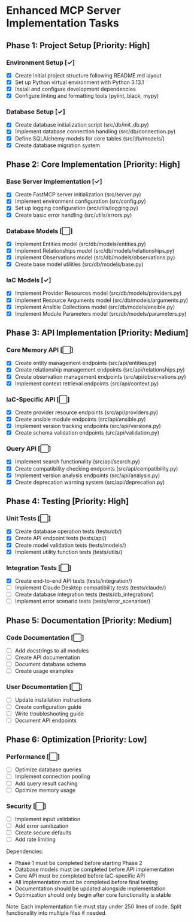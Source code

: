 # Enhanced MCP Server Implementation Tasks

## Phase 1: Project Setup [Priority: High]

### Environment Setup [✓]
- [x] Create initial project structure following README.md layout
- [x] Set up Python virtual environment with Python 3.13.1
- [x] Install and configure development dependencies
- [x] Configure linting and formatting tools (pylint, black, mypy)

### Database Setup [✓]
- [x] Create database initialization script (src/db/init_db.py)
- [x] Implement database connection handling (src/db/connection.py)
- [x] Define SQLAlchemy models for core tables (src/db/models/)
- [x] Create database migration system

## Phase 2: Core Implementation [Priority: High]

### Base Server Implementation [✓]
- [x] Create FastMCP server initialization (src/server.py)
- [x] Implement environment configuration (src/config.py)
- [x] Set up logging configuration (src/utils/logging.py)
- [x] Create basic error handling (src/utils/errors.py)

### Database Models [⬜]
- [x] Implement Entities model (src/db/models/entities.py)
- [x] Implement Relationships model (src/db/models/relationships.py)
- [x] Implement Observations model (src/db/models/observations.py)
- [x] Create base model utilities (src/db/models/base.py)

### IaC Models [✓]
- [x] Implement Provider Resources model (src/db/models/providers.py)
- [x] Implement Resource Arguments model (src/db/models/arguments.py)
- [x] Implement Ansible Collections model (src/db/models/ansible.py)
- [x] Implement Module Parameters model (src/db/models/parameters.py)

## Phase 3: API Implementation [Priority: Medium]

### Core Memory API [⬜]
- [x] Create entity management endpoints (src/api/entities.py)
- [x] Create relationship management endpoints (src/api/relationships.py)
- [x] Create observation management endpoints (src/api/observations.py)
- [x] Implement context retrieval endpoints (src/api/context.py)

### IaC-Specific API [⬜]
- [x] Create provider resource endpoints (src/api/providers.py)
- [x] Create ansible module endpoints (src/api/ansible.py)
- [x] Implement version tracking endpoints (src/api/versions.py)
- [x] Create schema validation endpoints (src/api/validation.py)

### Query API [⬜]
- [x] Implement search functionality (src/api/search.py)
- [x] Create compatibility checking endpoints (src/api/compatibility.py)
- [x] Implement version analysis endpoints (src/api/analysis.py)
- [x] Create deprecation warning system (src/api/deprecation.py)

## Phase 4: Testing [Priority: High]

### Unit Tests [⬜]
- [x] Create database operation tests (tests/db/)
- [x] Create API endpoint tests (tests/api/)
- [x] Create model validation tests (tests/models/)
- [x] Implement utility function tests (tests/utils/)

### Integration Tests [⬜]
- [x] Create end-to-end API tests (tests/integration/)
- [ ] Implement Claude Desktop compatibility tests (tests/claude/)
- [ ] Create database integration tests (tests/db_integration/)
- [ ] Implement error scenario tests (tests/error_scenarios/)

## Phase 5: Documentation [Priority: Medium]

### Code Documentation [⬜]
- [ ] Add docstrings to all modules
- [ ] Create API documentation
- [ ] Document database schema
- [ ] Create usage examples

### User Documentation [⬜]
- [ ] Update installation instructions
- [ ] Create configuration guide
- [ ] Write troubleshooting guide
- [ ] Document API endpoints

## Phase 6: Optimization [Priority: Low]

### Performance [⬜]
- [ ] Optimize database queries
- [ ] Implement connection pooling
- [ ] Add query result caching
- [ ] Optimize memory usage

### Security [⬜]
- [ ] Implement input validation
- [ ] Add error sanitization
- [ ] Create secure defaults
- [ ] Add rate limiting

Dependencies:
- Phase 1 must be completed before starting Phase 2
- Database models must be completed before API implementation
- Core API must be completed before IaC-specific API
- All implementation must be completed before final testing
- Documentation should be updated alongside implementation
- Optimization should only begin after core functionality is stable

Note: Each implementation file must stay under 250 lines of code. Split functionality into multiple files if needed.
